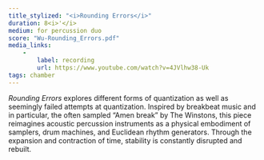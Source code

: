 ```yaml
---
title_stylized: "<i>Rounding Errors</i>"
duration: 8<i>'</i>
medium: for percussion duo
score: "Wu-Rounding_Errors.pdf"
media_links: 
    - 
        label: recording
        url: https://www.youtube.com/watch?v=4JVlhw38-Uk
tags: chamber
---
```

*Rounding Errors* explores different forms of quantization as well as seemingly failed attempts at quantization. Inspired by breakbeat music and in particular, the often sampled “Amen break” by The Winstons, this piece reimagines acoustic percussion instruments as a physical embodiment of samplers, drum machines, and Euclidean rhythm generators. Through the expansion and contraction of time, stability is constantly disrupted and rebuilt.